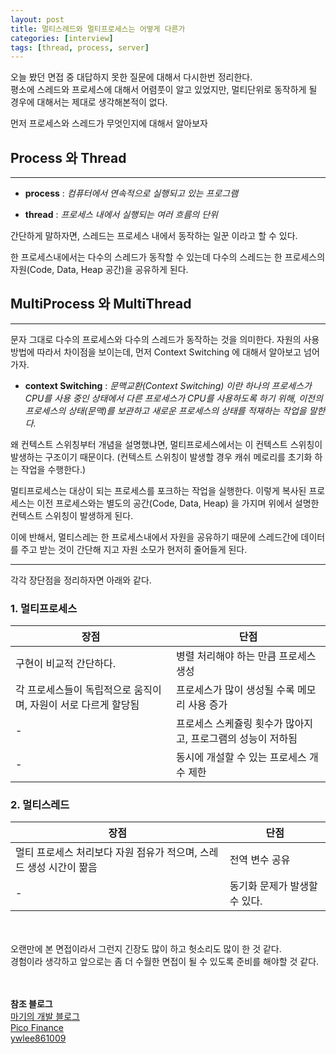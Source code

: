 ```yaml
---
layout: post
title: 멀티스레드와 멀티프로세스는 어떻게 다른가
categories: [interview]
tags: [thread, process, server]
---
```


오늘 봤던 면접 중 대답하지 못한 질문에 대해서 다시한번 정리한다.<br>
평소에 스레드와 프로세스에 대해서 어렴풋이 알고 있었지만, 멀티단위로 동작하게 될 경우에 대해서는 제대로 생각해본적이 없다.

먼저 프로세스와 스레드가 무엇인지에 대해서 알아보자

## Process 와 Thread
----

  - **process** : *컴퓨터에서 연속적으로 실행되고 있는 프로그램*

  - **thread** : *프로세스 내에서 실행되는 여러 흐름의 단위*

간단하게 말하자면, 스레드는 프로세스 내에서 동작하는 일꾼 이라고 할 수 있다.

한 프로세스내에서는 다수의 스레드가 동작할 수 있는데 다수의 스레드는 한 프로세스의 자원(Code, Data, Heap 공간)을 공유하게 된다.

## MultiProcess 와 MultiThread
----

문자 그대로 다수의 프로세스와 다수의 스레드가 동작하는 것을 의미한다.
자원의 사용방법에 따라서 차이점을 보이는데, 먼저 Context Switching 에 대해서 알아보고 넘어가자.

  - **context Switching** : *문맥교환(Context Switching) 이란 하나의 프로세스가 CPU를 사용 중인 상태에서 다른 프로세스가 CPU를 사용하도록 하기 위해, 이전의 프로세스의 상태(문맥)를 보관하고 새로운 프로세스의 상태를 적재하는 작업을 말한다.*

왜 컨텍스트 스위칭부터 개념을 설명했냐면, 멀티프로세스에서는 이 컨텍스트 스위칭이 발생하는 구조이기 때문이다. (컨텍스트 스위칭이 발생할 경우 캐쉬 메로리를 초기화 하는 작업을 수행한다.)

멀티프로세스는 대상이 되는 프로세스를 포크하는 작업을 실행한다. 이렇게 복사된 프로세스는 이전 프로세스와는 별도의 공간(Code, Data, Heap) 을 가지며 위에서 설명한 컨텍스트 스위칭이 발생하게 된다.

이에 반해서, 멀티스레는 한 프로세스내에서 자원을 공유하기 때문에 스레드간에 데이터를 주고 받는 것이 간단해 지고 자원 소모가 현저히 줄어들게 된다.

----

각각 장단점을 정리하자면 아래와 같다.

### 1. 멀티프로세스

장점 | 단점
---- | ----
구현이 비교적 간단하다.| 병렬 처리해야 하는 만큼 프로세스 생성
각 프로세스들이 독립적으로 움직이며, 자원이 서로 다르게 할당됨 | 프로세스가 많이 생성될 수록 메모리 사용 증가
-   | 프로세스 스케쥴링 횟수가 많아지고, 프로그램의 성능이 저하됨
-   | 동시에 개설할 수 있는 프로세스 개수 제한


### 2. 멀티스레드

장점 | 단점
---- | ----
멀티 프로세스 처리보다 자원 점유가 적으며, 스레드 생성 시간이 짦음 | 전역 변수 공유
- | 동기화 문제가 발생할 수 있다.



<br><br>
오랜만에 본 면접이라서 그런지 긴장도 많이 하고 헛소리도 많이 한 것 같다.<br>
경험이라 생각하고 앞으로는 좀 더 수월한 면접이 될 수 있도록 준비를 해야할 것 같다.<br>


<br><br>
**참조 블로그**<br>
[마기의 개발 블로그](https://magi82.github.io/process-thread/ "마기의 개발 블로그")<br>
[Pico Finance](http://karlsenchoi.blogspot.kr/2011/02/blog-post_23.html "Pico Finance")<br>
[ywlee861009](http://marlboroyw.tistory.com/232 "ywlee861009")
